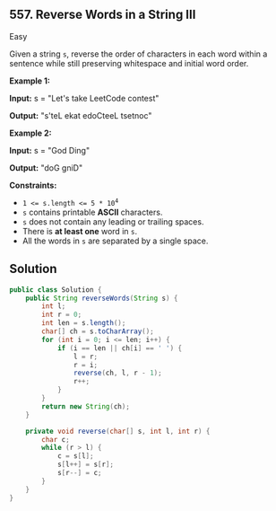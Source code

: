 ## 557\. Reverse Words in a String III

Easy

Given a string `s`, reverse the order of characters in each word within a sentence while still preserving whitespace and initial word order.

**Example 1:**

**Input:** s = "Let's take LeetCode contest"

**Output:** "s'teL ekat edoCteeL tsetnoc" 

**Example 2:**

**Input:** s = "God Ding"

**Output:** "doG gniD" 

**Constraints:**

*   <code>1 <= s.length <= 5 * 10<sup>4</sup></code>
*   `s` contains printable **ASCII** characters.
*   `s` does not contain any leading or trailing spaces.
*   There is **at least one** word in `s`.
*   All the words in `s` are separated by a single space.

## Solution

```java
public class Solution {
    public String reverseWords(String s) {
        int l;
        int r = 0;
        int len = s.length();
        char[] ch = s.toCharArray();
        for (int i = 0; i <= len; i++) {
            if (i == len || ch[i] == ' ') {
                l = r;
                r = i;
                reverse(ch, l, r - 1);
                r++;
            }
        }
        return new String(ch);
    }

    private void reverse(char[] s, int l, int r) {
        char c;
        while (r > l) {
            c = s[l];
            s[l++] = s[r];
            s[r--] = c;
        }
    }
}
```